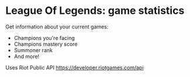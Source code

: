 # League Of Legends: game statistics

Get information about your current games:

* Champions you're facing
* Champions mastery score
* Summoner rank
* And more!

Uses Riot Public API https://developer.riotgames.com/api
